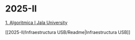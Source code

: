 # 2025-II

[1. Algoritmica I Jala University](2025-II/Algoritmica%20I%20Jala%20University/Readme.md)

[[2025-II/Infraestructura USB/Readme|Infraestructura USB]]

